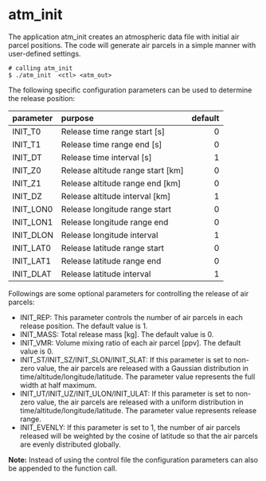 # atm_init

The application atm_init creates an atmospheric data file with initial air parcel positions. The code will generate air parcels in a simple manner with user-defined settings.

```
# calling atm_init
$ ./atm_init  <ctl> <atm_out>
```
The following specific configuration parameters can be used to determine the release position:

| parameter | purpose | default | 
|:-----------|:---------|---------:|
| INIT_T0 | Release time range start [s] | 0 |
| INIT_T1 | Release time range end [s] | 0 |
| INIT_DT | Release time interval [s] | 1 |
| INIT_Z0 | Release altitude range start [km] | 0 |
| INIT_Z1 | Release altitude range end [km] | 0 |
| INIT_DZ | Release altitude interval [km] | 1 |
| INIT_LON0 | Release longitude range start | 0 |
| INIT_LON1 | Release longitude range end | 0 |
| INIT_DLON | Release longitude interval | 1 |
| INIT_LAT0 | Release latitude range start | 0 |
| INIT_LAT1 | Release latitude range end | 0 |
| INIT_DLAT | Release latitude interval | 1 |

Followings are some optional parameters for controlling the release of air parcels:

* INIT_REP: This parameter controls the number of air parcels in each release position. The default value is 1.
* INIT_MASS: Total release mass [kg]. The default value is 0.
* INIT_VMR: Volume mixing ratio of each air parcel [ppv]. The default value is 0.
* INIT_ST/INIT_SZ/INIT_SLON/INIT_SLAT: If this parameter is set to non-zero value, the air parcels are released with a Gaussian distribution in time/altitude/longitude/latitude. The parameter value represents the full width at half maximum. 
* INIT_UT/INIT_UZ/INIT_ULON/INIT_ULAT: If this parameter is set to non-zero value, the air parcels are released with a uniform distribution in time/altitude/longitude/latitude. The parameter value represents release range.
* INIT_EVENLY: If this parameter is set to 1, the number of air parcels released will be weighted by the cosine of latitude so that the air parcels are evenly distributed globally. 

**Note:** Instead of using the control file the configuration parameters can also be appended to the function call. 
